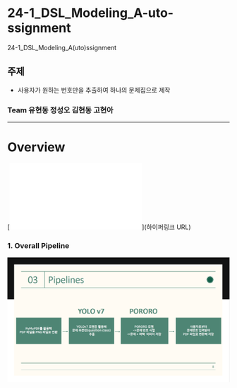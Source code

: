 # 24-1_DSL_Modeling_A-uto-ssignment
24-1_DSL_Modeling_A(uto)ssignment

## 주제
* 사용자가 원하는 번호만을 추출하여 하나의 문제집으로 제작

### Team 유현동 정성오 김현동 고현아
---
# Overview
[![발표 자료](/DSL_CV_Modeling.pdf)](하이퍼링크 URL)


### 1. Overall Pipeline

![Example Image](/images/pipeline.png)


